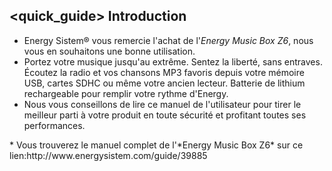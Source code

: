 ## <quick_guide> Introduction

* Energy Sistem® vous remercie l'achat de l'*Energy Music Box Z6*, nous vous en souhaitons une bonne utilisation.
* Portez votre musique jusqu'au extrême. Sentez la liberté, sans entraves. Écoutez la radio et vos chansons MP3 favoris depuis votre mémoire USB, cartes SDHC ou même votre ancien lecteur. Batterie de lithium rechargeable pour remplir votre rythme d'Energy.
* Nous vous conseillons de lire ce manuel de l'utilisateur pour tirer le meilleur parti à votre produit en toute sécurité et profitant toutes ses performances.
<unique>
*	Vous trouverez le manuel complet de l'*Energy Music Box Z6* sur ce lien:http://www.energysistem.com/guide/39885 </unique> </quick_guide>
